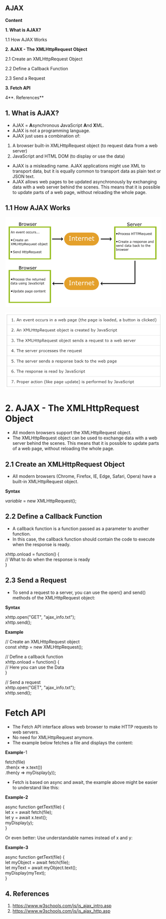## AJAX

**Content**

**1. What is AJAX?**

1.1 How AJAX Works

**2. AJAX - The XMLHttpRequest Object**

2.1 Create an XMLHttpRequest Object

2.2 Define a Callback Function

2.3 Send a Request

**3. Fetch API**

4**. References**

## 1. What is AJAX?

-   AJAX = **A**synchronous **J**avaScript **A**nd **X**ML.
-   AJAX is not a programming language.
-   AJAX just uses a combination of:
1.  A browser built-in XMLHttpRequest object (to request data from a web server)
2.  JavaScript and HTML DOM (to display or use the data)
-   AJAX is a misleading name. AJAX applications might use XML to transport data, but it is equally common to transport data as plain text or JSON text.
-   AJAX allows web pages to be updated asynchronously by exchanging data with a web server behind the scenes. This means that it is possible to update parts of a web page, without reloading the whole page.

## 1.1 How AJAX Works

![](media/a376aff2f1c28a1eb79cdcd965599d6b.png)

![](media/dceecdfeed5ca420d82bddd0cd3ee3b4.png)

# 2. AJAX - The XMLHttpRequest Object

-   All modern browsers support the XMLHttpRequest object.
-   The XMLHttpRequest object can be used to exchange data with a web server behind the scenes. This means that it is possible to update parts of a web page, without reloading the whole page.

## 2.1 Create an XMLHttpRequest Object

-   All modern browsers (Chrome, Firefox, IE, Edge, Safari, Opera) have a built-in XMLHttpRequest object.

**Syntax**

*variable* = new XMLHttpRequest();

## 2.2 Define a Callback Function

-   A callback function is a function passed as a parameter to another function.
-   In this case, the callback function should contain the code to execute when the response is ready.

xhttp.onload = function() {  
// What to do when the response is ready  
}

## 2.3 Send a Request

-   To send a request to a server, you can use the open() and send() methods of the XMLHttpRequest object:

**Syntax**

xhttp.open("GET", "ajax_info.txt");  
xhttp.send();

**Example**

// Create an XMLHttpRequest object  
const xhttp = new XMLHttpRequest();

// Define a callback function  
xhttp.onload = function() {  
// Here you can use the Data  
}

// Send a request  
xhttp.open("GET", "ajax_info.txt");  
xhttp.send();

# Fetch API

-   The Fetch API interface allows web browser to make HTTP requests to web servers.
-   No need for XMLHttpRequest anymore.
-   The example below fetches a file and displays the content:

**Example**-1

fetch(file)  
.then(x =\> x.text())  
.then(y =\> myDisplay(y));

-   Fetch is based on async and await, the example above might be easier to understand like this:

**Example-2**

async function getText(file) {  
let x = await fetch(file);  
let y = await x.text();  
myDisplay(y);  
}

Or even better: Use understandable names instead of x and y:

**Example-3**

async function getText(file) {  
let myObject = await fetch(file);  
let myText = await myObject.text();  
myDisplay(myText);  
}

## 4. References

1.  https://www.w3schools.com/js/js_ajax_intro.asp
2.  https://www.w3schools.com/js/js_ajax_http.asp
